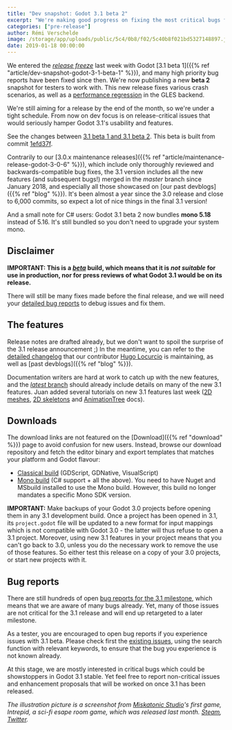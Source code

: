 ```yaml
---
title: "Dev snapshot: Godot 3.1 beta 2"
excerpt: "We're making good progress on fixing the most critical bugs for Godot 3.1, and it's now time for another beta build for testers to work with. This brings us one step closer to the final release, with notably many crashes fixed. A major performance regression in the GLES2 backend has also been fixed."
categories: ["pre-release"]
author: Rémi Verschelde
image: /storage/app/uploads/public/5c4/0b8/f02/5c40b8f021bd5327148897.jpg
date: 2019-01-18 00:00:00
---
```


We entered the [*release freeze*](https://github.com/godotengine/godot/issues/24822) last week with Godot [3.1 beta 1]({{% ref "article/dev-snapshot-godot-3-1-beta-1" %}}), and many high priority bug reports have been fixed since then. We're now publishing a new **beta 2** snapshot for testers to work with. This new release fixes various crash scenarios, as well as a [performance regression](https://github.com/godotengine/godot/issues/24466) in the GLES backend.

We're still aiming for a release by the end of the month, so we're under a tight schedule. From now on dev focus is on release-critical issues that would seriously hamper Godot 3.1's usability and features.

See the changes between [3.1 beta 1 and 3.1 beta 2](https://github.com/godotengine/godot/compare/f7de2c0cb3793bd289b8465bcc9af54157a54e91...1efd37f1b77d71c652fe28a50f42c5284d5ef4ec). This beta is built from commit [1efd37f](https://github.com/godotengine/godot/commit/1efd37f1b77d71c652fe28a50f42c5284d5ef4ec).

Contrarily to our [3.0.x maintenance releases]({{% ref "article/maintenance-release-godot-3-0-6" %}}), which include only thoroughly reviewed and backwards-compatible bug fixes, the 3.1 version includes all the new features (and subsequent bugs!) merged in the *master* branch since January 2018, and especially all those showcased on [our past devblogs]({{% ref "blog" %}}). It's been almost a year since the 3.0 release and close to 6,000 commits, so expect a lot of nice things in the final 3.1 version!

And a small note for C# users: Godot 3.1 beta 2 now bundles **mono 5.18** instead of 5.16. It's still bundled so you don't need to upgrade your system mono.

## Disclaimer

**IMPORTANT: This is a [*beta*](https://en.wikipedia.org/wiki/Software_release_life_cycle#Beta) build, which means that it is *not suitable* for use in production, nor for press reviews of what Godot 3.1 would be on its release.**

There will still be many fixes made before the final release, and we will need your [detailed bug reports](https://github.com/godotengine/godot/issues) to debug issues and fix them.

## The features

Release notes are drafted already, but we don't want to spoil the surprise of the 3.1 release announcement ;)
In the meantime, you can refer to the [detailed changelog](https://gist.github.com/Calinou/49aefe52ce8f67ffa3f743932123d14f) that our contributor [Hugo Locurcio](https://github.com/Calinou) is maintaining, as well as [past devblogs]({{% ref "blog" %}}).

Documentation writers are hard at work to catch up with the new features, and the [*latest* branch](http://docs.godotengine.org/en/latest/) should already include details on many of the new 3.1 features. Juan added several tutorials on new 3.1 features last week ([2D meshes](http://docs.godotengine.org/en/latest/tutorials/2d/2d_meshes.html), [2D skeletons](http://docs.godotengine.org/en/latest/tutorials/animation/2d_skeletons.html) and [AnimationTree](http://docs.godotengine.org/en/latest/tutorials/animation/animation_tree.html) docs).

## Downloads

The download links are not featured on the [Download]({{% ref "download" %}}) page to avoid confusion for new users. Instead, browse our download repository and fetch the editor binary and export templates that matches your platform and Godot flavour:

- [Classical build](https://downloads.tuxfamily.org/godotengine/3.1/beta2) (GDScript, GDNative, VisualScript)
- [Mono build](https://downloads.tuxfamily.org/godotengine/3.1/beta2/mono) (C# support + all the above). You need to have Nuget and MSbuild installed to use the Mono build. However, this build no longer mandates a specific Mono SDK version.

**IMPORTANT:** Make backups of your Godot 3.0 projects before opening them in any 3.1 development build. Once a project has been opened in 3.1, its `project.godot` file will be updated to a new format for input mappings which is not compatible with Godot 3.0 - the latter will thus refuse to open a 3.1 project. Moreover, using new 3.1 features in your project means that you can't go back to 3.0, unless you do the necessary work to remove the use of those features. So either test this release on a copy of your 3.0 projects, or start new projects with it.

## Bug reports

There are still hundreds of open [bug reports for the 3.1 milestone](https://github.com/godotengine/godot/issues?q=is%3Aopen+is%3Aissue+milestone%3A3.1+label%3Abug), which means that we are aware of many bugs already. Yet, many of those issues are not critical for the 3.1 release and will end up retargeted to a later milestone.

As a tester, you are encouraged to open bug reports if you experience issues with 3.1 beta. Please check first the [existing issues](https://github.com/godotengine/godot/issues), using the search function with relevant keywords, to ensure that the bug you experience is not known already.

At this stage, we are mostly interested in critical bugs which could be showstoppers in Godot 3.1 stable. Yet feel free to report non-critical issues and enhancement proposals that will be worked on once 3.1 has been released.

*The illustration picture is a screenshot from [Miskatonic Studio](https://miskatonicstudio.com/)'s first game, *Intrepid*, a sci-fi esape room game, which was released last month. [Steam](https://store.steampowered.com/app/992860/Intrepid), [Twitter](https://twitter.com/miskatonic_s).*
